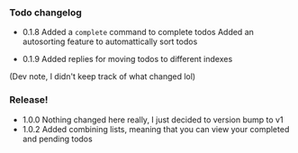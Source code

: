 ### Todo changelog
- 0.1.8
Added a `complete` command to complete todos
Added an autosorting feature to automattically sort todos

- 0.1.9
Added replies for moving todos to different indexes

(Dev note, I didn't keep track of what changed lol)

### Release!
- 1.0.0
Nothing changed here really, I just decided to version bump to v1
- 1.0.2
Added combining lists, meaning that you can view your completed and pending todos
